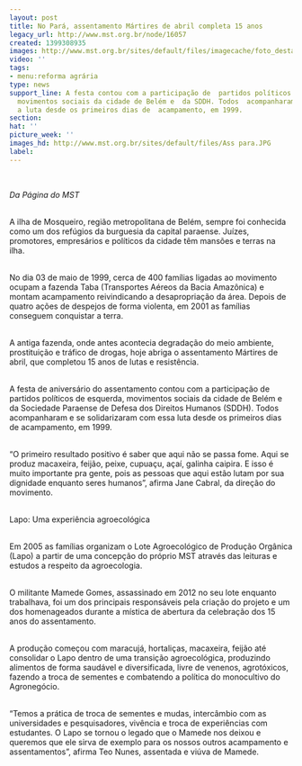 ```yaml
---
layout: post
title: No Pará, assentamento Mártires de abril completa 15 anos
legacy_url: http://www.mst.org.br/node/16057
created: 1399308935
images: http://www.mst.org.br/sites/default/files/imagecache/foto_destaque/Ass para.JPG
video: ''
tags:
- menu:reforma agrária
type: news
support_line: A festa contou com a participação de  partidos políticos de esquerda,
  movimentos sociais da cidade de Belém e  da SDDH. Todos  acompanharam e se solidarizaram
  a luta desde os primeiros dias de  acampamento, em 1999.
section: 
hat: ''
picture_week: ''
images_hd: http://www.mst.org.br/sites/default/files/Ass para.JPG
label: 
---
```

<p>&nbsp;</p><p><em>Da Página do&nbsp;MST</em></p><p><br>A ilha de Mosqueiro, região metropolitana de Belém, sempre foi conhecida como um dos refúgios da burguesia da capital paraense. Juízes, promotores, empresários e políticos da cidade têm mansões e terras na ilha.</p><p><br>No dia 03 de maio de 1999, cerca de 400 famílias ligadas ao movimento ocupam a fazenda Taba (Transportes Aéreos da Bacia Amazônica) e montam acampamento reivindicando a desapropriação da área. Depois de quatro ações de despejos de forma violenta, em 2001 as famílias conseguem conquistar a terra.</p><p><br>A antiga fazenda, onde antes acontecia degradação do meio ambiente, prostituição e tráfico de drogas, hoje abriga o assentamento Mártires de abril, que completou 15 anos de lutas e resistência.</p><p><br>A festa de aniversário do assentamento contou com a participação de partidos políticos de esquerda, movimentos sociais da cidade de Belém e da Sociedade Paraense de Defesa dos Direitos Humanos (SDDH). Todos acompanharam e se solidarizaram com essa luta desde os primeiros dias de acampamento, em 1999.</p><p><br>“O primeiro resultado positivo é saber que aqui não se passa fome. Aqui se produz macaxeira, feijão, peixe, cupuaçu, açaí, galinha caipira. E isso é muito importante pra gente, pois as pessoas que aqui estão lutam por sua dignidade enquanto seres humanos”, afirma Jane Cabral, da direção do movimento.<br>&nbsp;</p><p>Lapo: Uma experiência agroecológica</p><p><br>Em 2005 as famílias organizam o Lote Agroecológico de Produção Orgânica (Lapo) a partir de uma concepção do próprio MST através das leituras e estudos a respeito da agroecologia.</p><p><br>O militante Mamede Gomes, assassinado em 2012 no seu lote enquanto trabalhava, foi um dos principais responsáveis pela criação do projeto e um dos homenageados durante a mística de abertura da celebração dos 15 anos do assentamento.</p><p><br>A produção começou com maracujá, hortaliças, macaxeira, feijão até consolidar o Lapo dentro de uma transição agroecológica, produzindo alimentos de forma saudável e diversificada, livre de venenos, agrotóxicos, fazendo a troca de sementes e combatendo a política do monocultivo do Agronegócio.</p><p><br>“Temos a prática de troca de sementes e mudas, intercâmbio com as universidades e pesquisadores, vivência e troca de experiências com estudantes. O Lapo se tornou o legado que o Mamede nos deixou e queremos que ele sirva de exemplo para os nossos outros acampamento e assentamentos”, afirma Teo Nunes, assentada e viúva de Mamede.</p>
